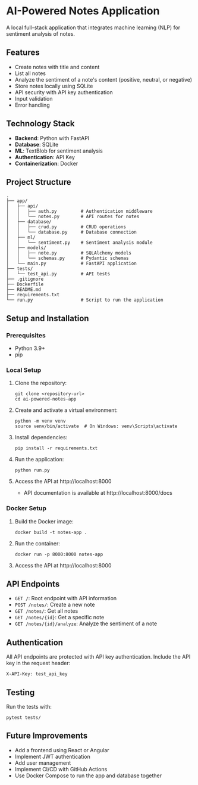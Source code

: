 # AI-Powered Notes Application

A local full-stack application that integrates machine learning (NLP) for sentiment analysis of notes.

## Features

- Create notes with title and content
- List all notes
- Analyze the sentiment of a note's content (positive, neutral, or negative)
- Store notes locally using SQLite
- API security with API key authentication
- Input validation
- Error handling

## Technology Stack

- **Backend**: Python with FastAPI
- **Database**: SQLite
- **ML**: TextBlob for sentiment analysis
- **Authentication**: API Key
- **Containerization**: Docker

## Project Structure

```
.
├── app/
│   ├── api/
│   │   ├── auth.py         # Authentication middleware
│   │   └── notes.py        # API routes for notes
│   ├── database/
│   │   ├── crud.py         # CRUD operations
│   │   └── database.py     # Database connection
│   ├── ml/
│   │   └── sentiment.py    # Sentiment analysis module
│   ├── models/
│   │   ├── note.py         # SQLAlchemy models
│   │   └── schemas.py      # Pydantic schemas
│   └── main.py             # FastAPI application
├── tests/
│   └── test_api.py         # API tests
├── .gitignore
├── Dockerfile
├── README.md
├── requirements.txt
└── run.py                  # Script to run the application
```

## Setup and Installation

### Prerequisites

- Python 3.9+
- pip

### Local Setup

1. Clone the repository:
   ```
   git clone <repository-url>
   cd ai-powered-notes-app
   ```

2. Create and activate a virtual environment:
   ```
   python -m venv venv
   source venv/bin/activate  # On Windows: venv\Scripts\activate
   ```

3. Install dependencies:
   ```
   pip install -r requirements.txt
   ```

4. Run the application:
   ```
   python run.py
   ```

5. Access the API at http://localhost:8000
   - API documentation is available at http://localhost:8000/docs

### Docker Setup

1. Build the Docker image:
   ```
   docker build -t notes-app .
   ```

2. Run the container:
   ```
   docker run -p 8000:8000 notes-app
   ```

3. Access the API at http://localhost:8000

## API Endpoints

- `GET /`: Root endpoint with API information
- `POST /notes/`: Create a new note
- `GET /notes/`: Get all notes
- `GET /notes/{id}`: Get a specific note
- `GET /notes/{id}/analyze`: Analyze the sentiment of a note

## Authentication

All API endpoints are protected with API key authentication. Include the API key in the request header:

```
X-API-Key: test_api_key
```

## Testing

Run the tests with:

```
pytest tests/
```

## Future Improvements

- Add a frontend using React or Angular
- Implement JWT authentication
- Add user management
- Implement CI/CD with GitHub Actions
- Use Docker Compose to run the app and database together
